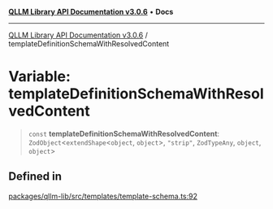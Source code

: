 [**QLLM Library API Documentation v3.0.6**](../README.md) • **Docs**

---

[QLLM Library API Documentation v3.0.6](../globals.md) / templateDefinitionSchemaWithResolvedContent

# Variable: templateDefinitionSchemaWithResolvedContent

> `const` **templateDefinitionSchemaWithResolvedContent**: `ZodObject`\<`extendShape`\<`object`, `object`\>, `"strip"`, `ZodTypeAny`, `object`, `object`\>

## Defined in

[packages/qllm-lib/src/templates/template-schema.ts:92](https://github.com/quantalogic/qllm/blob/b15a3aa4af263bce36ea091a0f29bf1255b95497/packages/qllm-lib/src/templates/template-schema.ts#L92)
